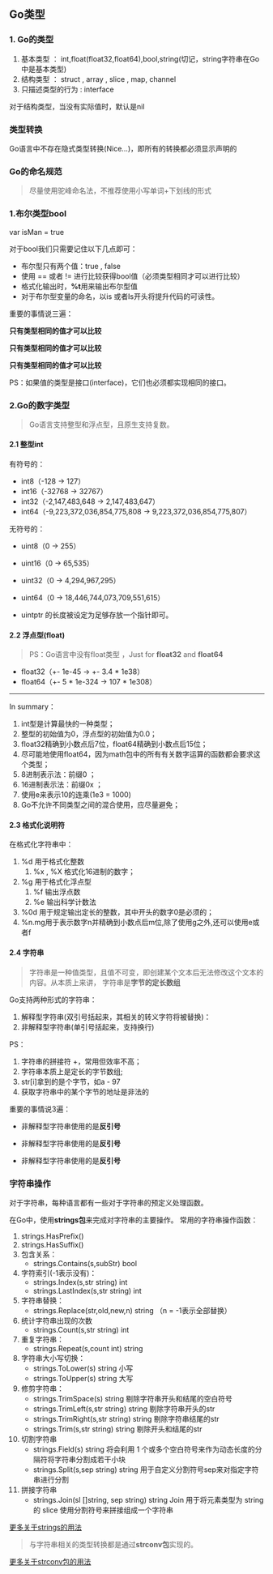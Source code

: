 ## Go类型

### 1. Go的类型
1. 基本类型 ： int,float(float32,float64),bool,string(切记，string字符串在Go中是基本类型)
2. 结构类型 ： struct , array , slice , map, channel
3. 只描述类型的行为 : interface

对于结构类型，当没有实际值时，默认是nil

### 类型转换
Go语言中不存在隐式类型转换(Nice...)，即所有的转换都必须显示声明的

### Go的命名规范
> 尽量使用驼峰命名法，不推荐使用小写单词+下划线的形式


### 1.布尔类型bool

var isMan = true

对于bool我们只需要记住以下几点即可：
* 布尔型只有两个值：true , false
* 使用 == 或者 != 进行比较获得bool值（必须类型相同才可以进行比较）
* 格式化输出时，**%t**用来输出布尔型值
* 对于布尔型变量的命名，以is 或者Is开头将提升代码的可读性。

重要的事情说三遍：

**只有类型相同的值才可以比较**

**只有类型相同的值才可以比较**

**只有类型相同的值才可以比较**

PS：如果值的类型是接口(interface)，它们也必须都实现相同的接口。


### 2.Go的数字类型
> Go语言支持整型和浮点型，且原生支持复数。

#### 2.1 整型int

有符号的：
* int8（-128 -> 127）
* int16（-32768 -> 32767）
* int32（-2,147,483,648 -> 2,147,483,647）
* int64（-9,223,372,036,854,775,808 -> 9,223,372,036,854,775,807）

无符号的：
* uint8（0 -> 255）
* uint16（0 -> 65,535）
* uint32（0 -> 4,294,967,295）
* uint64（0 -> 18,446,744,073,709,551,615）

* uintptr 的长度被设定为足够存放一个指针即可。


#### 2.2 浮点型(float)
> PS：Go语言中没有float类型 ，Just for  **float32** and **float64**

* float32（+- 1e-45 -> +- 3.4 * 1e38）
* float64（+- 5 * 1e-324 -> 107 * 1e308）

----------

In summary：

1. int型是计算最快的一种类型；
2. 整型的初始值为0，浮点型的初始值为0.0；
3. float32精确到小数点后7位，float64精确到小数点后15位；
4. 尽可能地使用float64，因为math包中的所有有关数字运算的函数都会要求这个类型；
5. 8进制表示法：前缀0   ；
6. 16进制表示法：前缀0x ；
7. 使用e来表示10的连乘(1e3 = 1000)
8. Go不允许不同类型之间的混合使用，应尽量避免；

#### 2.3 格式化说明符
在格式化字符串中：
1. %d 用于格式化整数
    1. %x , %X  格式化16进制的数字；
2. %g 用于格式化浮点型
    1. %f 输出浮点数
    2. %e 输出科学计数法
3. %0d 用于规定输出定长的整数，其中开头的数字0是必须的；
4. %n.mg用于表示数字n并精确到小数点后m位,除了使用g之外,还可以使用e或者f

#### 2.4 字符串
> 字符串是一种值类型，且值不可变，即创建某个文本后无法修改这个文本的内容。从本质上来讲，
字符串是**字节的定长数组**

Go支持两种形式的字符串：
1. 解释型字符串(双引号括起来，其相关的转义字符将被替换)：
2. 非解释型字符串(单引号括起来，支持换行)

PS：
1. 字符串的拼接符 +，常用但效率不高；
2. 字符串本质上是定长的字节数组;
3. str[i]拿到的是个字节，如a - 97
4. 获取字符串中的某个字节的地址是非法的

重要的事情说3遍：

* 非解释型字符串使用的是**反引号**

* 非解释型字符串使用的是**反引号**

* 非解释型字符串使用的是**反引号**

### 字符串操作

对于字符串，每种语言都有一些对于字符串的预定义处理函数。

在Go中，使用**strings包**来完成对字符串的主要操作。
常用的字符串操作函数：
1. strings.HasPrefix()
2. strings.HasSuffix()
3. 包含关系：
    * strings.Contains(s,subStr) bool
4. 字符索引(-1表示没有)：
    * strings.Index(s,str string) int
    * strings.LastIndex(s,str string) int
5. 字符串替换：
    * strings.Replace(str,old,new,n) string （n = -1表示全部替换）
6. 统计字符串出现的次数
    * strings.Count(s,str string) int
7. 重复字符串：
    * strings.Repeat(s,count int) string 
8. 字符串大小写切换：
    * strings.ToLower(s) string 小写
    * strings.ToUpper(s) string 大写
9. 修剪字符串：
    * strings.TrimSpace(s) string 剔除字符串开头和结尾的空白符号
    * strings.TrimLeft(s,str string) string 剔除字符串开头的str
    * strings.TrimRight(s,str string) string 剔除字符串结尾的str
    * strings.Trim(s,str string) string 剔除开头和结尾的str
10. 切割字符串
    * strings.Field(s) string 将会利用 1 个或多个空白符号来作为动态长度的分隔符将字符串分割成若干小块
    * strings.Split(s,sep string) string 用于自定义分割符号sep来对指定字符串进行分割
11. 拼接字符串
    * strings.Join(sl []string, sep string) string Join 用于将元素类型为 string 的 slice 使用分割符号来拼接组成一个字符串
  
  [更多关于strings的用法](https://golang.org/pkg/strings/)
    
    
> 与字符串相关的类型转换都是通过**strconv包**实现的。

[更多关于strconv包的用法](https://golang.org/pkg/strconv/)






































